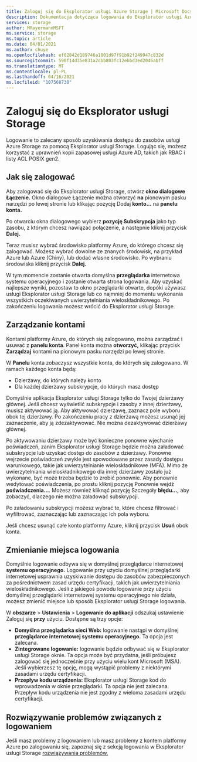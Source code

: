 ```yaml
---
title: Zaloguj się do Eksplorator usługi Azure Storage | Microsoft Docs
description: Dokumentacja dotycząca logowania do Eksplorator usługi Azure Storage
services: storage
author: MRayermannMSFT
ms.service: storage
ms.topic: article
ms.date: 04/01/2021
ms.author: chuye
ms.openlocfilehash: ef02842d189746a1801d97f91b92f249947c832d
ms.sourcegitcommit: 590f14d35e831a2dbb803fc12ebbd3ed2046abff
ms.translationtype: MT
ms.contentlocale: pl-PL
ms.lasthandoff: 04/16/2021
ms.locfileid: "107568730"
---
```

# <a name="sign-in-to-storage-explorer"></a>Zaloguj się do Eksplorator usługi Storage

Logowanie to zalecany sposób uzyskiwania dostępu do zasobów usługi Azure Storage za pomocą Eksplorator usługi Storage. Logując się, możesz korzystać z uprawnień kopii zapasowej usługi Azure AD, takich jak RBAC i listy ACL POSIX gen2. 

## <a name="how-to-sign-in"></a>Jak się zalogować

Aby zalogować się do Eksplorator usługi Storage, otwórz **okno dialogowe Łączenie.** Okno dialogowe Łączenie można otworzyć **na** pionowym pasku narzędzi po lewej stronie lub klikając pozycję Dodaj **konto...** na **panelu konta.**

Po otwarciu okna dialogowego wybierz **pozycję Subskrypcja** jako typ zasobu, z którym chcesz nawiązać połączenie, a następnie kliknij przycisk **Dalej.**

Teraz musisz wybrać środowisko platformy Azure, do którego chcesz się zalogować. Możesz wybrać dowolne ze znanych środowisk, na przykład Azure lub Azure (Chiny), lub dodać własne środowisko. Po wybraniu środowiska kliknij przycisk **Dalej.**

W tym momencie zostanie otwarta domyślna **przeglądarka** internetowa systemu operacyjnego i zostanie otwarta strona logowania. Aby uzyskać najlepsze wyniki, pozostaw to okno przeglądarki otwarte, dopóki używasz usługi Eksplorator usługi Storage lub co najmniej do momentu wykonania wszystkich oczekiwanych uwierzytelniania wieloskładnikowego. Po zakończeniu logowania możesz wrócić do Eksplorator usługi Storage.

## <a name="managing-accounts"></a>Zarządzanie kontami

Kontami platformy Azure, do których się zalogowano, można zarządzać i usuwać z **panelu konta**. Panel konta można **otworzyć,** klikając przycisk **Zarządzaj** kontami na pionowym pasku narzędzi po lewej stronie.

W **Panelu** konta zobaczysz wszystkie konta, do których się zalogowano. W ramach każdego konta będą:
- Dzierżawy, do których należy konto
- Dla każdej dzierżawy subskrypcje, do których masz dostęp

Domyślnie aplikacja Eksplorator usługi Storage tylko do Twojej dzierżawy głównej. Jeśli chcesz wyświetlić subskrypcje i zasoby z innej dzierżawy, musisz aktywować ją. Aby aktywować dzierżawę, zaznacz pole wyboru obok tej dzierżawy. Po zakończeniu pracy z dzierżawą możesz usunąć jej zaznaczenie, aby ją zdezaktywować. Nie można dezaktywować dzierżawy głównej.

Po aktywowaniu dzierżawy może być konieczne ponowne wjechanie poświadczeń, zanim Eksplorator usługi Storage będzie można załadować subskrypcje lub uzyskać dostęp do zasobów z dzierżawy. Ponowne wejrzecie poświadczeń zwykle jest spowodowane przez zasady dostępu warunkowego, takie jak uwierzytelnianie wieloskładnikowe (MFA). Mimo że uwierzytelniania wieloskładnikowego dla innej dzierżawy zostało już wykonane, być może trzeba będzie to zrobić ponownie. Aby ponownie wedytować poświadczenia, po prostu kliknij pozycję Ponownie wejdź **poświadczenia...**. Możesz również kliknąć pozycję Szczegóły **błędu...,** aby zobaczyć, dlaczego nie można załadować subskrypcji.

Po załadowaniu subskrypcji możesz wybrać te, które chcesz filtrować i wyfiltrować, zaznaczając lub zaznaczając ich pola wyboru.

Jeśli chcesz usunąć całe konto platformy Azure, kliknij przycisk **Usuń** obok konta.

## <a name="changing-where-sign-in-happens"></a>Zmienianie miejsca logowania

Domyślnie logowanie odbywa się w domyślnej przeglądarce internetowej **systemu operacyjnego.** Logowanie przy użyciu domyślnej przeglądarki internetowej usprawnia uzyskiwanie dostępu do zasobów zabezpieczonych za pośrednictwem zasad urzędu certyfikacji, takich jak uwierzytelniania wieloskładnikowego. Jeśli z jakiegoś powodu logowanie  przy użyciu domyślnej przeglądarki internetowej systemu operacyjnego nie działa, możesz zmienić miejsce lub sposób Eksplorator usługi Storage logowania.

W **obszarze**  >  **Ustawienia**  >  **Logowanie do aplikacji** odszukaj ustawienie Zaloguj się **przy** użyciu. Dostępne są trzy opcje:
- **Domyślna przeglądarka sieci Web:** logowanie nastąpi w domyślnej **przeglądarce internetowej systemu operacyjnego.** Ta opcja jest zalecana.
- **Zintegrowane logowanie:** logowanie będzie odbywać się w Eksplorator usługi Storage oknie. Ta opcja może być przydatna, jeśli próbujesz zalogować się jednocześnie przy użyciu wielu kont Microsoft (MSA). Jeśli wybierzesz tę opcję, mogą wystąpić problemy z niektórymi zasadami urzędu certyfikacji.
- **Przepływ kodu urządzenia:** Eksplorator usługi Storage kod do wprowadzenia w oknie przeglądarki. Ta opcja nie jest zalecana. Przepływ kodu urządzenia nie jest zgodny z wieloma zasadami urzędu certyfikacji.

## <a name="troubleshooting-sign-in-issues"></a>Rozwiązywanie problemów związanych z logowaniem

Jeśli masz problemy z logowaniem lub masz problemy z kontem platformy Azure po zalogowaniu się, zapoznaj się z sekcją logowania w Eksplorator usługi Storage [rozwiązywania problemów.](./storage-explorer-troubleshooting.md#sign-in-issues)

